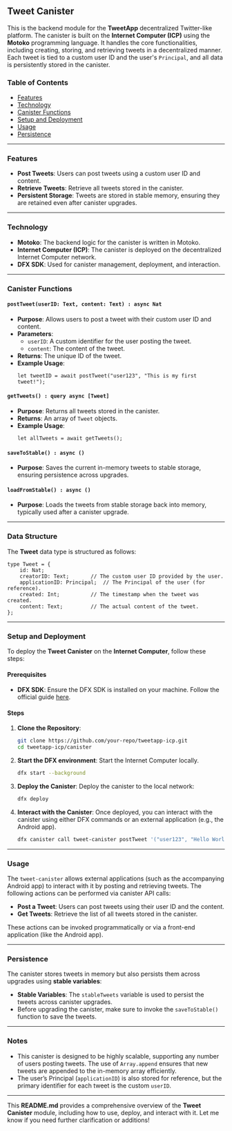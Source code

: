 ## Tweet Canister

This is the backend module for the **TweetApp** decentralized Twitter-like platform. The canister is built on the **Internet Computer (ICP)** using the **Motoko** programming language. It handles the core functionalities, including creating, storing, and retrieving tweets in a decentralized manner. Each tweet is tied to a custom user ID and the user's `Principal`, and all data is persistently stored in the canister.

### Table of Contents
- [Features](#features)
- [Technology](#technology)
- [Canister Functions](#canister-functions)
- [Setup and Deployment](#setup-and-deployment)
- [Usage](#usage)
- [Persistence](#persistence)

---

### Features

- **Post Tweets**: Users can post tweets using a custom user ID and content.
- **Retrieve Tweets**: Retrieve all tweets stored in the canister.
- **Persistent Storage**: Tweets are stored in stable memory, ensuring they are retained even after canister upgrades.

---

### Technology

- **Motoko**: The backend logic for the canister is written in Motoko.
- **Internet Computer (ICP)**: The canister is deployed on the decentralized Internet Computer network.
- **DFX SDK**: Used for canister management, deployment, and interaction.

---

### Canister Functions

#### `postTweet(userID: Text, content: Text) : async Nat`
- **Purpose**: Allows users to post a tweet with their custom user ID and content.
- **Parameters**:
  - `userID`: A custom identifier for the user posting the tweet.
  - `content`: The content of the tweet.
- **Returns**: The unique ID of the tweet.
- **Example Usage**:
  ```motoko
  let tweetID = await postTweet("user123", "This is my first tweet!");
  ```

#### `getTweets() : query async [Tweet]`
- **Purpose**: Returns all tweets stored in the canister.
- **Returns**: An array of `Tweet` objects.
- **Example Usage**:
  ```motoko
  let allTweets = await getTweets();
  ```

#### `saveToStable() : async ()`
- **Purpose**: Saves the current in-memory tweets to stable storage, ensuring persistence across upgrades.
  
#### `loadFromStable() : async ()`
- **Purpose**: Loads the tweets from stable storage back into memory, typically used after a canister upgrade.

---

### Data Structure

The **Tweet** data type is structured as follows:

```motoko
type Tweet = {
    id: Nat;
    creatorID: Text;       // The custom user ID provided by the user.
    applicationID: Principal;  // The Principal of the user (for reference).
    created: Int;          // The timestamp when the tweet was created.
    content: Text;         // The actual content of the tweet.
};
```

---

### Setup and Deployment

To deploy the **Tweet Canister** on the **Internet Computer**, follow these steps:

#### Prerequisites

- **DFX SDK**: Ensure the DFX SDK is installed on your machine. Follow the official guide [here](https://smartcontracts.org/docs/quickstart/quickstart-intro.html).
  
#### Steps

1. **Clone the Repository**:
   ```bash
   git clone https://github.com/your-repo/tweetapp-icp.git
   cd tweetapp-icp/canister
   ```

2. **Start the DFX environment**:
   Start the Internet Computer locally.
   ```bash
   dfx start --background
   ```

3. **Deploy the Canister**:
   Deploy the canister to the local network:
   ```bash
   dfx deploy
   ```

4. **Interact with the Canister**:
   Once deployed, you can interact with the canister using either DFX commands or an external application (e.g., the Android app).
   ```bash
   dfx canister call tweet-canister postTweet '("user123", "Hello World!")'
   ```

---

### Usage

The `tweet-canister` allows external applications (such as the accompanying Android app) to interact with it by posting and retrieving tweets. The following actions can be performed via canister API calls:

- **Post a Tweet**: Users can post tweets using their user ID and the content.
- **Get Tweets**: Retrieve the list of all tweets stored in the canister.

These actions can be invoked programmatically or via a front-end application (like the Android app).

---

### Persistence

The canister stores tweets in memory but also persists them across upgrades using **stable variables**:

- **Stable Variables**: The `stableTweets` variable is used to persist the tweets across canister upgrades.
- Before upgrading the canister, make sure to invoke the `saveToStable()` function to save the tweets.
  
---


### Notes

- This canister is designed to be highly scalable, supporting any number of users posting tweets. The use of `Array.append` ensures that new tweets are appended to the in-memory array efficiently.
- The user’s Principal (`applicationID`) is also stored for reference, but the primary identifier for each tweet is the custom `userID`.

---

This **README.md** provides a comprehensive overview of the **Tweet Canister** module, including how to use, deploy, and interact with it. Let me know if you need further clarification or additions!
